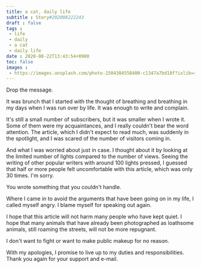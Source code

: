 ```yaml
---
title: a cat, daily life
subtitle : Story#202008222243
draft : false
tags :
 - life
 - daily
 - a cat
 - daily life
date : 2020-08-22T13:43:54+0900
toc: false
images : 
 - https://images.unsplash.com/photo-1504384558400-c1347a7bd18f?ixlib=rb-1.2.1&q=80&fm=jpg&crop=entropy&cs=tinysrgb&w=1080&fit=max&ixid=eyJhcHBfaWQiOjE1NTU0OX0
---
```


Drop the message.  

It was brunch that I started with the thought of breathing and breathing in my days when I was run over by life. It was enough to write and complain.  

It's still a small number of subscribers, but it was smaller when I wrote it. Some of them were my acquaintances, and I really couldn't bear the word attention. The article, which I didn't expect to read much, was suddenly in the spotlight, and I was scared of the number of visitors coming in.  

And what I was worried about just in case. I thought about it by looking at the limited number of lights compared to the number of views. Seeing the writing of other popular writers with around 100 lights pressed, I guessed that half or more people felt uncomfortable with this article, which was only 30 times. I'm sorry.  

You wrote something that you couldn't handle.  

Where I came in to avoid the arguments that have been going on in my life, I called myself angry. I blame myself for speaking out again.  

I hope that this article will not harm many people who have kept quiet. I hope that many animals that have already been photographed as loathsome animals, still roaming the streets, will not be more repugnant.  

I don't want to fight or want to make public makeup for no reason.  

With my apologies, I promise to live up to my duties and responsibilities. Thank you again for your support and e-mail.  

